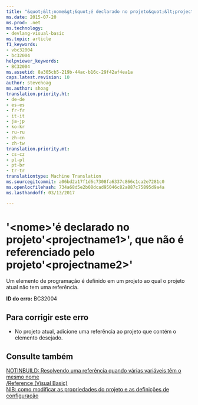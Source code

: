 ```yaml
---
title: "&quot;&lt;nome&gt;&quot;é declarado no projeto&quot;&lt;projectname1&gt;&quot;, que não é referenciado pelo projeto&quot;&lt;projectname2&gt;&quot; | Documentos do Microsoft"
ms.date: 2015-07-20
ms.prod: .net
ms.technology:
- devlang-visual-basic
ms.topic: article
f1_keywords:
- vbc32004
- bc32004
helpviewer_keywords:
- BC32004
ms.assetid: 8a305cb5-219b-44ac-b16c-29f42af4ea1a
caps.latest.revision: 10
author: stevehoag
ms.author: shoag
translation.priority.ht:
- de-de
- es-es
- fr-fr
- it-it
- ja-jp
- ko-kr
- ru-ru
- zh-cn
- zh-tw
translation.priority.mt:
- cs-cz
- pl-pl
- pt-br
- tr-tr
translationtype: Machine Translation
ms.sourcegitcommit: a06bd2a17f1d6c7308fa6337c866c1ca2e7281c0
ms.openlocfilehash: 734a68d5e2b08dcad95046c82a887c75895d9a4a
ms.lasthandoff: 03/13/2017

---
```

# <a name="39ltnamegt39-is-declared-in-project-39ltprojectname1gt39-which-is-not-referenced-by-project-39ltprojectname2gt39"></a>'&lt;nome&gt;'é declarado no projeto'&lt;projectname1&gt;', que não é referenciado pelo projeto'&lt;projectname2&gt;'
Um elemento de programação é definido em um projeto ao qual o projeto atual não tem uma referência.  
  
 **ID do erro:** BC32004  
  
## <a name="to-correct-this-error"></a>Para corrigir este erro  
  
-   No projeto atual, adicione uma referência ao projeto que contém o elemento desejado.  
  
## <a name="see-also"></a>Consulte também  
 [NOTINBUILD: Resolvendo uma referência quando várias variáveis têm o mesmo nome](http://msdn.microsoft.com/en-us/9601e39f-1911-44e1-ace5-3f6e090408b9)   
 [/Reference (Visual Basic)](../../visual-basic/reference/command-line-compiler/reference.md)   
 [NIB: como modificar as propriedades do projeto e as definições de configuração](http://msdn.microsoft.com/en-us/e7184bc5-2f2b-4b4f-aa9a-3ecfcbc48b67)
